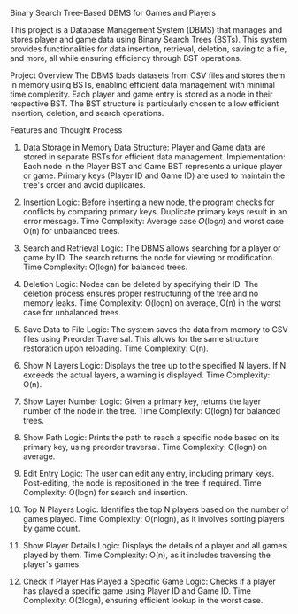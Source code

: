 Binary Search Tree-Based DBMS for Games and Players

This project is a Database Management System (DBMS) that manages and stores player and game data using Binary Search Trees (BSTs). 
This system provides functionalities for data insertion, retrieval, deletion, saving to a file, and more, all while ensuring efficiency through BST operations.

Project Overview
The DBMS loads datasets from CSV files and stores them in memory using BSTs, enabling efficient data management with minimal time complexity. 
Each player and game entry is stored as a node in their respective BST. The BST structure is particularly chosen to allow efficient insertion, deletion, and search operations.

Features and Thought Process
1. Data Storage in Memory
Data Structure: Player and Game data are stored in separate BSTs for efficient data management.
Implementation: Each node in the Player BST and Game BST represents a unique player or game. Primary keys (Player ID and Game ID) are used to maintain the tree's order and avoid duplicates.

2. Insertion
Logic: Before inserting a new node, the program checks for conflicts by comparing primary keys. Duplicate primary keys result in an error message.
Time Complexity: Average case 𝑂(log𝑛) and worst case O(n) for unbalanced trees.

3. Search and Retrieval
Logic: The DBMS allows searching for a player or game by ID. The search returns the node for viewing or modification.
Time Complexity: O(logn) for balanced trees.

4. Deletion
Logic: Nodes can be deleted by specifying their ID. The deletion process ensures proper restructuring of the tree and no memory leaks.
Time Complexity:  O(logn) on average, O(n) in the worst case for unbalanced trees.

5. Save Data to File
Logic: The system saves the data from memory to CSV files using Preorder Traversal. This allows for the same structure restoration upon reloading.
Time Complexity: O(n).

6. Show N Layers
Logic: Displays the tree up to the specified N layers. If N exceeds the actual layers, a warning is displayed.
Time Complexity: O(n).

7. Show Layer Number
Logic: Given a primary key, returns the layer number of the node in the tree.
Time Complexity: O(logn) for balanced trees.

8. Show Path
Logic: Prints the path to reach a specific node based on its primary key, using preorder traversal.
Time Complexity: O(logn) on average.

9. Edit Entry
Logic: The user can edit any entry, including primary keys. Post-editing, the node is repositioned in the tree if required.
Time Complexity: O(logn) for search and insertion.

10. Top N Players
Logic: Identifies the top N players based on the number of games played.
Time Complexity: O(nlogn), as it involves sorting players by game count.

11. Show Player Details
Logic: Displays the details of a player and all games played by them.
Time Complexity: O(n), as it includes traversing the player's games.

12. Check if Player Has Played a Specific Game
Logic: Checks if a player has played a specific game using Player ID and Game ID.
Time Complexity: O(2logn), ensuring efficient lookup in the worst case.

